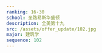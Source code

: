 ```yaml
---
ranking: 16-30
school: 圣路易斯华盛顿
description: 全美第十九
src: /assets/offer_update/102.jpg
major: 建筑学
sequence: 102
---
```

